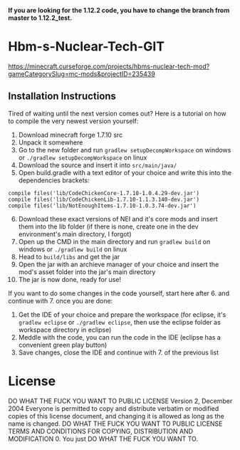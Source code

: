 **If you are looking for the 1.12.2 code, you have to change the branch from master to 1.12.2_test.**
# Hbm-s-Nuclear-Tech-GIT

https://minecraft.curseforge.com/projects/hbms-nuclear-tech-mod?gameCategorySlug=mc-mods&projectID=235439

## Installation Instructions
Tired of waiting until the next version comes out? Here is a tutorial on how to compile the very newest version yourself:
1. Download minecraft forge 1.7.10 src
2. Unpack it somewhere
3. Go to the new folder and run `gradlew setupDecompWorkspace` on windows or `./gradlew setupDecompWorkspace` on linux
4. Download the source and insert it into `src/main/java/`
5. Open build.gradle with a text editor of your choice and write this into the dependencies brackets:
```
compile files('lib/CodeChickenCore-1.7.10-1.0.4.29-dev.jar')
compile files('lib/CodeChickenLib-1.7.10-1.1.3.140-dev.jar')
compile files('lib/NotEnoughItems-1.7.10-1.0.3.74-dev.jar')
```
6. Download these exact versions of NEI and it's core mods and insert them into the lib folder (if there is none, create one in the dev environment's main directory, I forgot)
7. Open up the CMD in the main directory and run `gradlew build` on windows or `./gradlew build` on linux
8. Head to `build/libs` and get the jar
9. Open the jar with an archieve manager of your choice and insert the mod's asset folder into the jar's main directory
10. The jar is now done, ready for use!

If you want to do some changes in the code yourself, start here after 6. and continue with 7. once you are done:
1) Get the IDE of your choice and prepare the workspace (for eclipse, it's `gradlew eclipse` or `./gradlew eclipse`, then use the eclipse folder as workspace directory in eclipse)
2) Meddle with the code, you can run the code in the IDE (eclipse has a convenient green play button)
3) Save changes, close the IDE and continue with 7. of the previous list

# License
DO WHAT THE FUCK YOU WANT TO PUBLIC LICENSE Version 2, December 2004 Everyone is permitted to copy and distribute verbatim or modified copies of this license document, and changing it is allowed as long as the name is changed. DO WHAT THE FUCK YOU WANT TO PUBLIC LICENSE TERMS AND CONDITIONS FOR COPYING, DISTRIBUTION AND MODIFICATION 0. You just DO WHAT THE FUCK YOU WANT TO.
